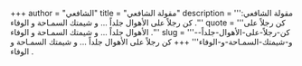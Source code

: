 +++
author = "الشافعي"
title = "مقولة الشافعي"
description = '''مقولة الشافعي: كن رجلاً على الأهوال جلداً ... و شيمتك السمـاحة و الوفاء .'''
quote = '''كن رجلاً على الأهوال جلداً ... و شيمتك السمـاحة و الوفاء .'''
slug = '''كن-رجلاً-على-الأهوال-جلداً--و-شيمتك-السمـاحة-و-الوفاء'''
+++
كن رجلاً على الأهوال جلداً ... و شيمتك السمـاحة و الوفاء .
